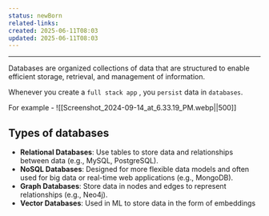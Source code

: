 ```yaml
---
status: newBorn
related-links: 
created: 2025-06-11T08:03
updated: 2025-06-11T08:03
---
```

---

Databases are organized collections of data that are structured to enable efficient storage, retrieval, and management of information.

Whenever you create a `full stack app` , you `persist` data in `databases`.

For example -
![[Screenshot_2024-09-14_at_6.33.19_PM.webp||500]]

## Types of databases

- **Relational Databases**: Use tables to store data and relationships between data (e.g., MySQL, PostgreSQL).
- **NoSQL Databases**: Designed for more flexible data models and often used for big data or real-time web applications (e.g., MongoDB).
- **Graph Databases**: Store data in nodes and edges to represent relationships (e.g., Neo4j).
- **Vector Databases**: Used in ML to store data in the form of embeddings


